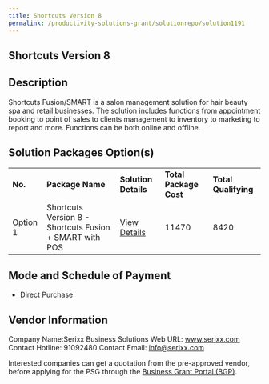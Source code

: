 ```yaml
---
title: Shortcuts Version 8
permalink: /productivity-solutions-grant/solutionrepo/solution1191
---
```


## Shortcuts Version 8

## Description

Shortcuts Fusion/SMART is a salon management solution for hair beauty spa and retail businesses. The solution includes functions from appointment booking to point of sales to clients management to inventory to marketing to report and more. Functions can be both online and offline.

## Solution Packages Option(s)

<table>
<tr>
<td><b>No.</b></td>
<td><b>Package Name</b></td>
<td><b>Solution Details</b></td>
<td><b>Total Package Cost</b></td>
<td><b>Total Qualifying</b></td>
</tr>
<tr>
<td>Option 1</td>
<td>Shortcuts Version 8 - Shortcuts Fusion + SMART with POS</td>
<td><a href='https://www.gobusiness.gov.sg/images/psg/Desensitised_Serixx_Annex_3_CR_wef_8_July_2021_Part_5.pdf'>View Details</a></td>
<td>11470</td>
<td>8420</td>
</tr>
</table>

## Mode and Schedule of Payment

 - Direct Purchase

## Vendor Information

 Company Name:Serixx Business Solutions 
Web URL: www.serixx.com 
Contact Hotline: 91092480 
Contact Email: info@serixx.com 


Interested companies can get a quotation from the pre-approved vendor, before applying for the PSG through the <a href='https://www.businessgrants.gov.sg/'>Business Grant Portal (BGP)</a>.

<script src="/jquery/resize-tables.js"></script>

